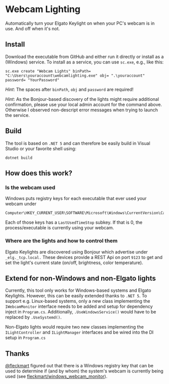 # Webcam Lighting

Automatically turn your Elgato Keylight on when your PC's webcam is in use. And off when it's not.

## Install

Download the executable from GitHub and either run it directly or install as a (Windows) service.
To install as a service, you can use `sc.exe`, e.g., like this:

```shell
sc.exe create "Webcam Lights" binPath= "C:\Users\youraccount\webcamlighting.exe" obj= ".\youraccount" password= "YourPassword"
```

*Hint*: The spaces after `binPath`, `obj` and `password` are required!

*Hint*: As the Bonjour-based discovery of the lights might require additional confirmation, please use your local admin account for the command above. Otherwise I observed non-descript error messages when trying to launch the service.

## Build

The tool is based on `.NET 5` and can therefore be easily build in Visual Studio or your favorite shell using:

```shell
dotnet build
```

## How does this work?

### Is the webcam used

Windows puts registry keys for each executable that ever used your webcam under 

```shell
Computer\HKEY_CURRENT_USER\SOFTWARE\Microsoft\Windows\CurrentVersion\CapabilityAccessManager\ConsentStore\webcam\NonPackaged
```

Each of those keys has a `LastUsedTimeStop` subkey. If that is 0, the process/executable is currently using your webcam.

### Where are the lights and how to control them

Elgato Keylights are discovered using Bonjour which advertise under `_elg._tcp.local.`
These devices provide a REST Api on port `9123` to get and set the light's current state (on/off, brightness, color temperature).

## Extend for non-Windows and non-Elgato lights

Currently, this tool only works for Windows-based systems and Elgato Keylights. However, this can be easily extended thanks to `.NET 5`.
To support e.g. Linux-based systems, only a new class implementing the `IWebcamMonitor` interface needs to be added and setup for dependency inject in `Program.cs`.
Additionally, `.UseWindowsService()` would have to be replaced by `.UseSystemd()`.

Non-Elgato lights would require two new classes implementing the `ILightController` and `ILightManager` interfaces and be wired into the DI setup in `Program.cs`

## Thanks

[@fleckmart](https://github.com/flecmart) figured out that there is a Windows registry key that can be used to determine if (and by whom) the system's webcam is currently being used (see [fleckmart/windows_webcam_monitor](https://github.com/flecmart/windows_webcam_monitor)).
